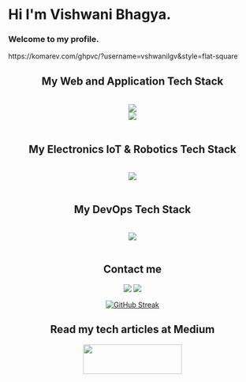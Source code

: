 <h1>Hi I'm Vishwani Bhagya.</h1>
<h3>Welcome to my profile.</h3>
https://komarev.com/ghpvc/?username=vshwanilgv&style=flat-square

<h2 align="center"> My Web and Application Tech Stack </h2>
<br/>
<div align="center">
    <img src="https://skillicons.dev/icons?i=python,js,ts,java,c,react,spring,nodejs,nextjs&theme=dark&perline=10" />
    <br>
    <img src="https://skillicons.dev/icons?i=html,css,tailwind,bootstrap,npm,express,postman,figma&theme=dark&perline=8" />
</div>
<br>
<h2 align="center"> My Electronics IoT & Robotics Tech Stack </h2>
<br/>
<div align="center">
    <img src="https://skillicons.dev/icons?i=arduino,python&theme=dark&perline=6" />
</div>
<br>
<h2 align="center"> My DevOps Tech Stack </h2>
<br/>
<div align="center">
    <img src="https://skillicons.dev/icons?i=firebase,git,mysql,github,aws,postgres,githubactions&theme=dark&perline=9" />
</div>
<br>
<div align="center">
<h2>Contact me </h2>
<a  href='mailto:vishwanibhagya2002@gmail.com'><img src="https://skillicons.dev/icons?i=gmail&theme=dark&perline=1" /></a> 
<a  href="https://www.linkedin.com/in/vishwani-bhagya"><img src="https://skillicons.dev/icons?i=linkedin&theme=dark&perline=1" /></a>

[![GitHub Streak](http://github-readme-streak-stats.herokuapp.com?user=vshwanilgv&theme=dark&background=000000)](https://git.io/streak-stats)


<h2>Read my tech articles at Medium </h2>
<a  href="https://medium.com/@vshwanilgv"><img width="200px" height="60px" src="https://miro.medium.com/v2/resize:fit:8976/1*Ra88BZ-CSTovFS2ZSURBgg.png"></img></a>
</div>

